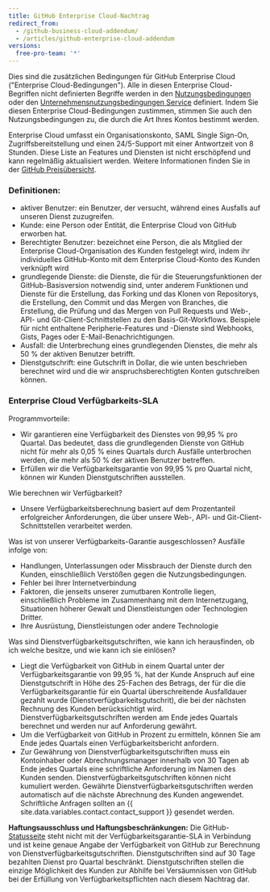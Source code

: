 ```yaml
---
title: GitHub Enterprise Cloud-Nachtrag
redirect_from:
  - /github-business-cloud-addendum/
  - /articles/github-enterprise-cloud-addendum
versions:
  free-pro-team: '*'
---
```


Dies sind die zusätzlichen Bedingungen für GitHub Enterprise Cloud ("Enterprise Cloud-Bedingungen"). Alle in diesen Enterprise Cloud-Begriffen nicht definierten Begriffe werden in den [Nutzungsbedingungen](/articles/github-terms-of-service/) oder den [Unternehmensnutzungsbedingungen Service](/articles/github-corporate-terms-of-service/) definiert. Indem Sie diesen Enterprise Cloud-Bedingungen zustimmen, stimmen Sie auch den Nutzungsbedingungen zu, die durch die Art Ihres Kontos bestimmt werden.

Enterprise Cloud umfasst ein Organisationskonto, SAML Single Sign-On, Zugriffsbereitstellung und einen 24/5-Support mit einer Antwortzeit von 8 Stunden. Diese Liste an Features und Diensten ist nicht erschöpfend und kann regelmäßig aktualisiert werden. Weitere Informationen finden Sie in der [GitHub Preisübersicht](https://github.com/pricing).

### Definitionen:
- aktiver Benutzer: ein Benutzer, der versucht, während eines Ausfalls auf unseren Dienst zuzugreifen.
- Kunde: eine Person oder Entität, die Enterprise Cloud von GitHub erworben hat.
- Berechtigter Benutzer: bezeichnet eine Person, die als Mitglied der Enterprise Cloud-Organisation des Kunden festgelegt wird, indem ihr individuelles GitHub-Konto mit dem Enterprise Cloud-Konto des Kunden verknüpft wird
- grundlegende Dienste: die Dienste, die für die Steuerungsfunktionen der GitHub-Basisversion notwendig sind, unter anderem Funktionen und Dienste für die Erstellung, das Forking und das Klonen von Repositorys, die Erstellung, den Commit und das Mergen von Branches, die Erstellung, die Prüfung und das Mergen von Pull Requests und Web-, API- und Git-Client-Schnittstellen zu den Basis-Git-Workflows. Beispiele für nicht enthaltene Peripherie-Features und -Dienste sind Webhooks, Gists, Pages oder E-Mail-Benachrichtigungen.
- Ausfall: die Unterbrechung eines grundlegenden Dienstes, die mehr als 50 % der aktiven Benutzer betrifft.
- Dienstgutschrift: eine Gutschrift in Dollar, die wie unten beschrieben berechnet wird und die wir anspruchsberechtigten Konten gutschreiben können.

### Enterprise Cloud Verfügbarkeits-SLA

Programmvorteile:
- Wir garantieren eine Verfügbarkeit des Dienstes von 99,95 % pro Quartal. Das bedeutet, dass die grundlegenden Dienste von GitHub nicht für mehr als 0,05 % eines Quartals durch Ausfälle unterbrochen werden, die mehr als 50 % der aktiven Benutzer betreffen.
- Erfüllen wir die Verfügbarkeitsgarantie von 99,95 % pro Quartal nicht, können wir Kunden Dienstgutschriften ausstellen.

Wie berechnen wir Verfügbarkeit?
- Unsere Verfügbarkeitsberechnung basiert auf dem Prozentanteil erfolgreicher Anforderungen, die über unsere Web-, API- und Git-Client-Schnittstellen verarbeitet werden.

Was ist von unserer Verfügbarkeits-Garantie ausgeschlossen? Ausfälle infolge von:
- Handlungen, Unterlassungen oder Missbrauch der Dienste durch den Kunden, einschließlich Verstößen gegen die Nutzungsbedingungen.
- Fehler bei Ihrer Internetverbindung
- Faktoren, die jenseits unserer zumutbaren Kontrolle liegen, einschließlich Probleme im Zusammenhang mit dem Internetzugang, Situationen höherer Gewalt und Dienstleistungen oder Technologien Dritter.
- Ihre Ausrüstung, Dienstleistungen oder andere Technologie

Was sind Dienstverfügbarkeitsgutschriften, wie kann ich herausfinden, ob ich welche besitze, und wie kann ich sie einlösen?
- Liegt die Verfügbarkeit von GitHub in einem Quartal unter der Verfügbarkeitsgarantie von 99,95 %, hat der Kunde Anspruch auf eine Dienstgutschrift in Höhe des 25-Fachen des Betrags, der für die die Verfügbarkeitsgarantie für ein Quartal überschreitende Ausfalldauer gezahlt wurde (Dienstverfügbarkeitsgutschrit), die bei der nächsten Rechnung des Kunden berücksichtigt wird. Dienstverfügbarkeitsgutschriften werden am Ende jedes Quartals berechnet und werden nur auf Anforderung gewährt.
- Um die Verfügbarkeit von GitHub in Prozent zu ermitteln, können Sie am Ende jedes Quartals einen Verfügbarkeitsbericht anfordern.
- Zur Gewährung von Dienstverfügbarkeitsgutschriften muss ein Kontoinhaber oder Abrechnungsmanager innerhalb von 30 Tagen ab Ende jedes Quartals eine schriftliche Anforderung im Namen des Kunden senden. Dienstverfügbarkeitsgutschriften können nicht kumuliert werden. Gewährte Dienstverfügbarkeitsgutschriften werden automatisch auf die nächste Abrechnung des Kunden angewendet. Schriftliche Anfragen sollten an {{ site.data.variables.contact.contact_support }} gesendet werden.

**Haftungsausschluss und Haftungsbeschränkungen:** Die GitHub-[Statusseite](https://status.github.com/) steht nicht mit der Verfügbarkeitsgarantie-SLA in Verbindung und ist keine genaue Angabe der Verfügbarkeit von GitHub zur Berechnung von Dienstverfügbarkeitsgutschriften. Dienstgutschriften sind auf 30 Tage bezahlten Dienst pro Quartal beschränkt. Dienstgutschriften stellen die einzige Möglichkeit des Kunden zur Abhilfe bei Versäumnissen von GitHub bei der Erfüllung von Verfügbarkeitspflichten nach diesem Nachtrag dar.
